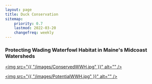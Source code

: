 ```yaml
---
layout: page
title: Duck Conservation
sitemap:
    priority: 0.7
    lastmod: 2022-03-20
    changefreq: weekly
---
```


<h3> Protecting Wading Waterfowl Habitat in Maine's Midcoast Watersheds </h3>

<a href= '#' class="image main"><img src="{{ "/images/ConservedWWH.jpg" }}" alt="" /></a>

<a href= '#' class="image main"><img src="{{ "/images/PotentialWWH.jpg" }}" alt="" /></a>

